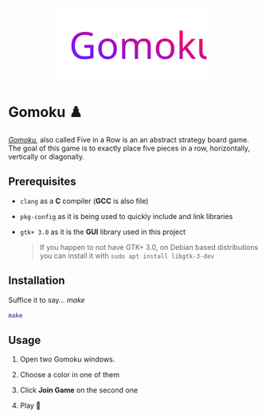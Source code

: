 <div align="center">
    <img src="assets/gomoku.svg" width="300">
</div>

# Gomoku ♟️

_[Gomoku](https://en.wikipedia.org/wiki/Gomoku),_ also called Five in a Row is an an abstract strategy board game. The goal of this game is to exactly place five pieces in a row, horizontally, vertically or diagonally.

## Prerequisites

- `clang` as a **C** compiler (**GCC** is also file)

- `pkg-config` as it is being used to quickly include and link libraries

- `gtk+ 3.0` as it is the **GUI** library used in this project
  
  > If you happen to not have GTK+ 3.0, on Debian based distributions you can install it with `sudo apt install libgtk-3-dev`

## Installation

Suffice it to say... *make*

```bash
make
```

## Usage

1. Open two Gomoku windows.

2. Choose a color in one of them

3. Click **Join Game** on the second one

4. Play 🎉
